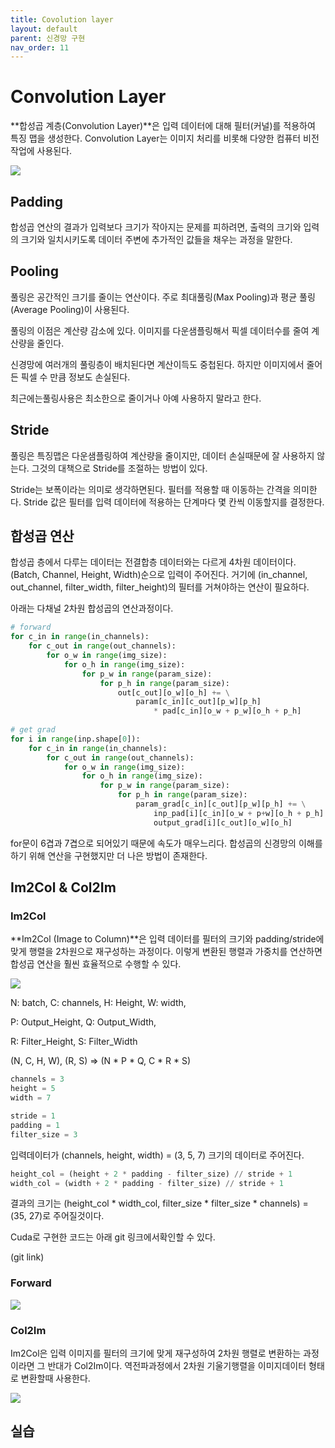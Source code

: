 ```yaml
---
title: Covolution layer
layout: default
parent: 신경망 구현
nav_order: 11
---
```


# Convolution Layer

**합성곱 계층(Convolution Layer)**은 입력 데이터에 대해 필터(커널)를 적용하여 특징 맵을 생성한다. Convolution Layer는 이미지 처리를 비롯해 다양한 컴퓨터 비전 작업에 사용된다.



![](../../assets/images/dnn/cnn_fist.png)



## Padding

합성곱 연산의 결과가 입력보다 크기가 작아지는 문제를 피하려면, 출력의 크기와 입력의 크기와 일치시키도록 데이터 주변에 추가적인 값들을 채우는 과정을 말한다. 



## Pooling

풀링은 공간적인 크기를 줄이는 연산이다. 주로 최대풀링(Max Pooling)과 평균 풀링(Average Pooling)이 사용된다.

풀링의 이점은 계산량 감소에 있다. 이미지를 다운샘플링해서 픽셀 데이터수를 줄여 계산량을 줄인다.

신경망에 여러개의 풀링층이 배치된다면 계산이득도 중첩된다. 하지만 이미지에서 줄어든 픽셀 수 만큼 정보도 손실된다.

최근에는풀링사용은 최소한으로 줄이거나 아예 사용하지 말라고 한다.



## Stride

풀링은 특징맵은 다운샘플링하여 계산량을 줄이지만, 데이터 손실때문에 잘 사용하지 않는다. 그것의 대책으로 Stride를 조절하는 방법이 있다.

Stride는 보폭이라는 의미로 생각하면된다. 필터를 적용할 때 이동하는 간격을 의미한다. Stride 값은 필터를 입력 데이터에 적용하는 단계마다 몇 칸씩  이동할지를 결정한다.





## 합성곱 연산

합성곱 층에서 다루는 데이터는 전결합층 데이터와는 다르게 4차원 데이터이다. (Batch, Channel, Height, Width)순으로 입력이 주어진다. 거기에 (in_channel, out_channel, filter_width, filter_height)의 필터를 거쳐야하는 연산이 필요하다.

아래는 다채널 2차원 합성곱의 연산과정이다.  

```python
# forward
for c_in in range(in_channels):
    for c_out in range(out_channels):
        for o_w in range(img_size):
            for o_h in range(img_size):
                for p_w in range(param_size):
                    for p_h in range(param_size):
                        out[c_out][o_w][o_h] += \
                            param[c_in][c_out][p_w][p_h]
                                * pad[c_in][o_w + p_w][o_h + p_h]
                                
# get grad
for i in range(inp.shape[0]):
    for c_in in range(in_channels):
        for c_out in range(out_channels):
            for o_w in range(img_size):
                for o_h in range(img_size):
                    for p_w in range(param_size):
                        for p_h in range(param_size):
                            param_grad[c_in][c_out][p_w][p_h] += \
                            	inp_pad[i][c_in][o_w + p+w][o_h + p_h] *
                                output_grad[i][c_out][o_w][o_h]
```

for문이 6겹과 7겹으로 되어있기 때문에 속도가 매우느리다. 합성곱의 신경망의 이해를하기 위해 연산을 구현했지만 더 나은 방법이 존재한다.



## Im2Col & Col2Im

### Im2Col

**Im2Col (Image to Column)**은 입력 데이터를 필터의 크기와 padding/stride에 맞게 행렬을 2차원으로 재구성하는 과정이다. 이렇게 변환된 행렬과 가중치를 연산하면 합성곱 연산을 훨씬 효율적으로 수행할 수 있다.



![](../../assets/images/dnn/im2col.png)

N: batch, C: channels, H: Height, W: width, 

P: Output_Height, Q: Output_Width, 

R: Filter_Height, S: Filter_Width

(N, C, H, W), (R, S) => (N * P * Q, C * R * S)



```python
channels = 3
height = 5
width = 7

stride = 1
padding = 1
filter_size = 3
```

입력데이터가 (channels, height, width) = (3, 5, 7) 크기의 데이터로 주어진다.

```python
height_col = (height + 2 * padding - filter_size) // stride + 1
width_col = (width + 2 * padding - filter_size) // stride + 1
```

결과의 크기는 (height_col * width_col, filter_size * filter_size * channels) = (35, 27)로 주어질것이다.



Cuda로 구현한 코드는 아래 git 링크에서확인할 수 있다.

(git link)



### Forward

![](../../assets/images/dnn/im2col_layer.png)





### Col2Im

Im2Col은 입력 이미지를 필터의 크기에 맞게 재구성하여 2차원 행렬로 변환하는 과정이라면 그 반대가 Col2Im이다. 역전파과정에서 2차원 기울기행렬을 이미지데이터 형태로 변환할때 사용한다.



![](../../assets/images/dnn/col2im_layer.png)



## 실습

